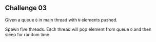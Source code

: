## Challenge 03

Given a queue `Q` in main thread with `N` elements pushed.

Spawn five threads. Each thread will pop element from queue `Q` and then sleep for random time.